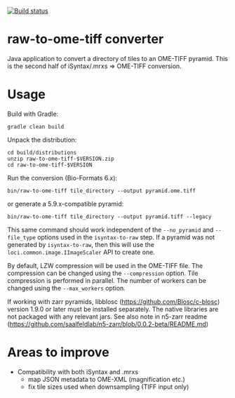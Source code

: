 [![Build status](https://ci.appveyor.com/api/projects/status/hvqqnbiwmo90m2fd?svg=true)](https://ci.appveyor.com/project/gs-jenkins/raw-to-ome-tiff)

raw-to-ome-tiff converter
=========================

Java application to convert a directory of tiles to an OME-TIFF pyramid.
This is the second half of iSyntax/.mrxs => OME-TIFF conversion.


Usage
=====

Build with Gradle:

    gradle clean build

Unpack the distribution:

    cd build/distributions
    unzip raw-to-ome-tiff-$VERSION.zip
    cd raw-to-ome-tiff-$VERSION

Run the conversion (Bio-Formats 6.x):

    bin/raw-to-ome-tiff tile_directory --output pyramid.ome.tiff

or generate a 5.9.x-compatible pyramid:

    bin/raw-to-ome-tiff tile_directory --output pyramid.tiff --legacy

This same command should work independent of the `--no_pyramid` and `--file_type` options used in the `isyntax-to-raw` step.
If a pyramid was not generated by `isyntax-to-raw`, then this will use the `loci.common.image.IImageScaler` API to create one.

By default, LZW compression will be used in the OME-TIFF file.
The compression can be changed using the `--compression` option.
Tile compression is performed in parallel.  The number of workers can be changed using the `--max_workers` option.

If working with zarr pyramids, libblosc (https://github.com/Blosc/c-blosc) version 1.9.0 or later must be installed separately.
The native libraries are not packaged with any relevant jars.  See also note in n5-zarr readme (https://github.com/saalfeldlab/n5-zarr/blob/0.0.2-beta/README.md)

Areas to improve
================

* Compatibility with both iSyntax and .mrxs
    - map JSON metadata to OME-XML (magnification etc.)
    - fix tile sizes used when downsampling (TIFF input only)
